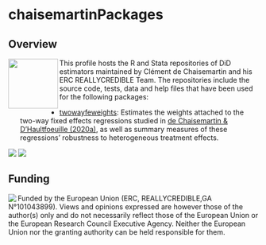 # chaisemartinPackages
## Overview
<img align = "left" src='https://github.com/chaisemartinPackages/chaisemartinPackages/assets/125619230/4f291158-26c6-4e32-a2e4-d76e02a58249' width='100'/> 
This profile hosts the R and Stata repositories of DiD estimators maintained by Clément de Chaisemartin and his ERC REALLYCREDIBLE Team. The repositories include the source code, tests, data and help files that have been used for the following packages:

* [twowayfeweights](https://github.com/chaisemartinPackages/twowayfeweights.git): Estimates the weights attached to the two-way fixed effects regressions studied in [de Chaisemartin & D’Haultfoeuille (2020a)](https://www.aeaweb.org/articles?id=10.1257/aer.20181169), as well as summary measures of these regressions’ robustness to heterogeneous treatment effects.


[![](https://img.shields.io/badge/R-CRAN-green.svg)](https://cran.r-project.org/web/packages/TwoWayFEWeights/index.html)
[![](https://img.shields.io/badge/Stata-SSC-blue.svg)](https://ideas.repec.org/c/boc/bocode/s458611.html)









## Funding
<img align = "left" src ='https://github.com/chaisemartinPackages/chaisemartinPackages/assets/125619230/099170e6-178a-43df-80fc-6233e7720d7d' /> Funded by the European Union (ERC, REALLYCREDIBLE,GA N°101043899). Views and opinions expressed are however those of the author(s) only and do not necessarily reflect those of the European Union or the European Research Council Executive Agency. Neither the European Union nor the granting authority can be held responsible for them.







